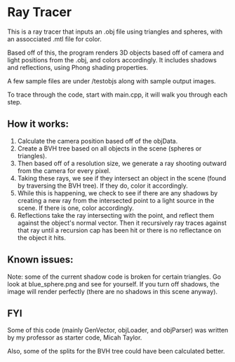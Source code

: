# Ray Tracer
This is a ray tracer that inputs an .obj file using triangles and spheres, with an assocciated .mtl file for color.

Based off of this, the program renders 3D objects based off of camera and light positions from the .obj, and colors accordingly. It includes shadows and reflections, using Phong shading properties.

A few sample files are under /testobjs along with sample output images.

To trace through the code, start with main.cpp, it will walk you through each step. 

## How it works: 
1. Calculate the camera position based off of the objData.
2. Create a BVH tree based on all objects in the scene (spheres or triangles).
3. Then based off of a resolution size, we generate a ray shooting outward from the camera for every pixel.
4. Taking these rays, we see if they intersect an object in the scene (found by traversing the BVH tree). If they do, color it accordingly.
5. While this is happening, we check to see if there are any shadows by creating a new ray from the intersected point to a light source in the scene. If there is one, color accordingly. 
6. Reflections take the ray intersecting with the point, and reflect them against the object's normal vector. Then it recursively ray traces against that ray until a recursion cap has been hit or there is no reflectance on the object it hits. 

## Known issues:
Note: some of the current shadow code is broken for certain triangles. Go look at blue_sphere.png and see for yourself. If you turn off shadows, the image will render perfectly (there are no shadows in this scene anyway). 

## FYI
Some of this code (mainly GenVector, objLoader, and objParser) was written by my professor as starter code, Micah Taylor. 

Also, some of the splits for the BVH tree could have been calculated better. 
